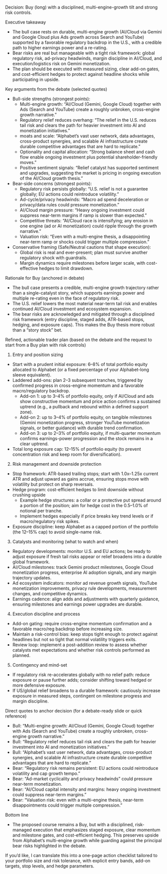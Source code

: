 Decision: Buy (long) with a disciplined, multi-engine-growth tilt and strong risk controls.

Executive takeaway
- The bull case rests on durable, multi-engine growth (AI/Cloud via Gemini and Google Cloud plus Ads growth across Search and YouTube) supported by a favorable regulatory backdrop in the U.S., with a credible path to higher earnings power and a re-rating.
- Bear risks are real but manageable with a tight risk framework: global regulatory risk, ad-privacy headwinds, margin discipline in AI/Cloud, and execution/logistics risk on Gemini monetization.
- The plan should be executed with measured sizing, clear add-on gates, and cost-efficient hedges to protect against headline shocks while participating in upside.

Key arguments from the debate (selected quotes)
- Bull-side strengths (strongest points):
  - Multi-engine growth: “AI/Cloud (Gemini, Google Cloud) together with Ads (Search and YouTube) create a roughly unbroken, cross-engine growth narrative.”
  - Regulatory relief reduces overhang: “The relief in the U.S. reduces tail risk and clears the path for heavier investment into AI and monetization initiatives.”
  - moats and scale: “Alphabet’s vast user network, data advantages, cross-product synergies, and scalable AI infrastructure create durable competitive advantages that are hard to replicate.”
  - Optionality and capital allocation: “Strong balance sheet and cash flow enable ongoing investment plus potential shareholder-friendly moves.”
  - Positive sentiment signals: “Relief catalyst has supported sentiment and upgrades, suggesting the market is pricing in ongoing execution of the AI/Cloud growth thesis.”
- Bear-side concerns (strongest points):
  - Regulatory risk persists globally: “U.S. relief is not a guarantee globally; EU actions could reintroduce volatility.”
  - Ad-cycle/privacy headwinds: “Macro ad spend deceleration or privacy/data rules could pressure monetization.”
  - AI/Cloud margin pressure: “Heavy ongoing investment could suppress near-term margins if ramp is slower than expected.”
  - Competitive threats: “AI/Cloud race is intensifying; any erosion in one engine (ad or AI monetization) could ripple through the growth narrative.”
  - Valuation risk: “Even with a multi-engine thesis, a disappointing near-term ramp or shocks could trigger multiple compression.”
- Conservative framing (Safe/Neutral cautions that shape execution):
  - Global risk is real and ever-present; plan must survive another regulatory shock with guardrails.
  - Margin dynamics require milestones before larger scale, with cost-effective hedges to limit drawdown.

Rationale for Buy (anchored in debate)
- The bull case presents a credible, multi-engine growth trajectory rather than a single-catalyst story, which supports earnings power and multiple re-rating even in the face of regulatory risk.
- The U.S. relief lowers the most material near-term tail risk and enables continued AI/Cloud investment and ecosystem expansion.
- The bear risks are acknowledged and mitigated through a disciplined risk framework (entry discipline, staged adds, ATR-based stops, hedging, and exposure caps). This makes the Buy thesis more robust than a “story stock” bet.

Refined, actionable trader plan (based on the debate and the request to start from a Buy plan with risk controls)

1) Entry and position sizing
- Start with a prudent initial exposure: 6–8% of total portfolio equity allocated to Alphabet (or a fixed percentage of your Alphabet-long sleeve equivalent).
- Laddered add-ons: plan 2–3 subsequent tranches, triggered by confirmed progress in cross-engine momentum and a favorable macro/regulatory backdrop.
  - Add-on 1: up to 3–4% of portfolio equity, only if AI/Cloud and ads show constructive momentum and price action confirms a sustained uptrend (e.g., a pullback and rebound within a defined support zone).
  - Add-on 2: up to 3–4% of portfolio equity, on tangible milestones (Gemini monetization progress, stronger YouTube monetization signals, or better guidance) with durable trend confirmation.
  - Add-on 3: up to 2–3% of portfolio equity, if multi-quarter momentum confirms earnings-power progression and the stock remains in a clear uptrend.
- Total long exposure cap: 12–15% of portfolio equity (to prevent concentration risk and keep room for diversification).

2) Risk management and downside protection
- Stop framework: ATR-based trailing stops; start with 1.0x–1.25x current ATR and adjust upward as gains accrue, ensuring stops move with volatility but protect on sharp reversals.
- Hedge program: cost-efficient hedges to limit downside without crushing upside
  - Example hedge structures: a collar or a protective put spread around a portion of the position; aim for hedge cost in the 0.5–1.0% of notional per tranche.
  - Implement hedges especially if price breaks key trend levels or if macro/regulatory risk spikes.
- Exposure discipline: keep Alphabet as a capped portion of the portfolio (the 12–15% cap) to avoid single-name risk.

3) Catalysts and monitoring (what to watch and when)
- Regulatory developments: monitor U.S. and EU actions; be ready to adjust exposure if fresh tail risks appear or relief broadens into a durable global framework.
- AI/Cloud milestones: track Gemini product milestones, Google Cloud monetization progress, enterprise AI adoption signals, and any margin trajectory updates.
- Ad ecosystem indicators: monitor ad revenue growth signals, YouTube monetization improvements, privacy rule developments, measurement changes, and competitive dynamics.
- Earnings cadence: align adds and adjustments with quarterly guidance, ensuring milestones and earnings power upgrades are durable.

4) Execution discipline and process
- Add-on gating: require cross-engine momentum confirmation and a favorable macro/reg backdrop before increasing size.
- Maintain a risk-control bias: keep stops tight enough to protect against headlines but not so tight that normal volatility triggers exits.
- Review loop: implement a post-addition review to assess whether catalysts met expectations and whether risk controls performed as planned.

5) Contingency and mind-set
- If regulatory risk re-accelerates globally with no relief path: reduce exposure or pause further adds; consider shifting toward hedged or more defensive exposure.
- If US/global relief broadens to a durable framework: cautiously increase exposure in measured steps, contingent on milestone progress and margin discipline.

Direct quotes to anchor decision (for a debate-ready slide or quick reference)
- Bull: “Multi-engine growth: AI/Cloud (Gemini, Google Cloud) together with Ads (Search and YouTube) create a roughly unbroken, cross-engine growth narrative.”
- Bull: “Regulatory relief reduces tail risk and clears the path for heavier investment into AI and monetization initiatives.”
- Bull: “Alphabet’s vast user network, data advantages, cross-product synergies, and scalable AI infrastructure create durable competitive advantages that are hard to replicate.”
- Bear: “Regulatory risk remains persistent: EU actions could reintroduce volatility and cap growth tempo.”
- Bear: “Ad-market cyclicality and privacy headwinds” could pressure near-term monetization.
- Bear: “AI/Cloud capital intensity and margins: heavy ongoing investment could suppress near-term margins.”
- Bear: “Valuation risk: even with a multi-engine thesis, near-term disappointments could trigger multiple compression.”

Bottom line
- The proposed course remains a Buy, but with a disciplined, risk-managed execution that emphasizes staged exposure, clear momentum and milestone gates, and cost-efficient hedging. This preserves upside from Alphabet’s multi-engine growth while guarding against the principal bear risks highlighted in the debate.

If you’d like, I can translate this into a one-page action checklist tailored to your portfolio size and risk tolerance, with explicit entry bands, add-on targets, stop levels, and hedge parameters.